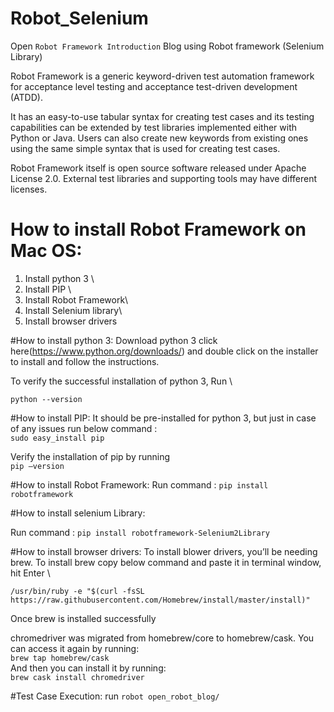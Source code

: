 # Robot_Selenium
Open `Robot Framework Introduction` Blog using Robot framework (Selenium Library)

Robot Framework is a generic keyword-driven test automation framework for acceptance level testing and acceptance test-driven development (ATDD).

It has an easy-to-use tabular syntax for creating test cases and its testing capabilities can be extended by test libraries implemented either with Python or Java. Users can also create new keywords from existing ones using the same simple syntax that is used for creating test cases.

Robot Framework itself is open source software released under Apache License 2.0. External test libraries and supporting tools may have different licenses.

# How to install Robot Framework on Mac OS:

  1. Install python 3 \
  2. Install PIP \
  3. Install Robot Framework\
  4. Install Selenium library\
  5. Install browser drivers

#How to install python 3:
Download python 3 click here(https://www.python.org/downloads/) and double click on the installer to install and follow the instructions.

To verify the successful installation of python 3, Run \

`python --version`

#How to install PIP:
It should be pre-installed for python 3, but just in case of any issues run below command :\
`sudo easy_install pip`


Verify the installation of pip by running \
`pip —version`

#How to install Robot Framework:
Run command : `pip install robotframework`

#How to install selenium Library:

Run command : `pip install robotframework-Selenium2Library`

#How to install browser drivers:
To install blower drivers, you’ll be needing brew. To install brew copy below command and paste it in terminal window, hit Enter \

`/usr/bin/ruby -e "$(curl -fsSL https://raw.githubusercontent.com/Homebrew/install/master/install)"`




Once brew is installed successfully

chromedriver was migrated from homebrew/core to homebrew/cask.
You can access it again by running: \
  `brew tap homebrew/cask` \
And then you can install it by running: \
  `brew cask install chromedriver` 
  
 #Test Case Execution:
 run `robot open_robot_blog/` 

